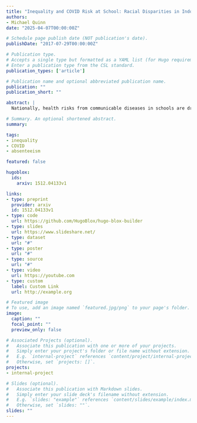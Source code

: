 ```yaml
---
title: "Inequality and COVID Risk at School: Racial Disparities in Indoor Density, Vaccination Rates, and Consequences for Absenteeism"
authors:
- Michael Quinn
date: "2025-04-07T00:00:00Z"

# Schedule page publish date (NOT publication's date).
publishDate: "2017-07-29T00:00:00Z"

# Publication type.
# Accepts a single type but formatted as a YAML list (for Hugo requirements).
# Enter a publication type from the CSL standard.
publication_types: ['article']

# Publication name and optional abbreviated publication name.
publication: ""
publication_short: ""

abstract: |
  Nationally, health risks from communicable diseases in schools are drawing renewed attention as routine childhood vaccination coverage declines. These risks are not uniform: schools differ in physical environments, resources, and student behavior. While lessons from the COVID pandemic may provide insight into how such differences create inequities, little existing evidence documents (or refutes) school COVID risk disparities. This paper begins to fill this gap by examining racial disparities in two factors affecting risk: vaccination rates and indoor density (classroom space per pupil) of New York City elementary schools (then examining middle and high schools separately). We examine the link between school COVID risk and absenteeism and explore racial disparities both within and between neighborhoods. While Asian and White students, on average, attend schools with higher vaccination rates, they also face more crowded classrooms than Black or Hispanic students. White students are more likely than Black students to attend schools with indoor density above and vaccination rates below expert recommended critical thresholds. Roughly half of the racial disparity in school COVID risk reflect differences across neighborhoods rather than within them. Controlling for school COVID risk narrows racial gaps in attendance rates and chronic absenteeism by roughly one-third to one-half. Results are similar for the middle and high schools. Our findings highlight the importance of health risks in schools, distinguishing between those rooted in physical environments and those driven by collective behavior.

# Summary. An optional shortened abstract.
summary:  

tags:
- inequality
- COVID
- absenteeism

featured: false

hugoblox:
  ids:
    arxiv: 1512.04133v1

links:
- type: preprint
  provider: arxiv
  id: 1512.04133v1
- type: code
  url: https://github.com/HugoBlox/hugo-blox-builder
- type: slides
  url: https://www.slideshare.net/
- type: dataset
  url: "#"
- type: poster
  url: "#"
- type: source
  url: "#"
- type: video
  url: https://youtube.com
- type: custom
  label: Custom Link
  url: http://example.org

# Featured image
# To use, add an image named `featured.jpg/png` to your page's folder. 
image:
  caption: ""
  focal_point: ""
  preview_only: false

# Associated Projects (optional).
#   Associate this publication with one or more of your projects.
#   Simply enter your project's folder or file name without extension.
#   E.g. `internal-project` references `content/project/internal-project/index.md`.
#   Otherwise, set `projects: []`.
projects:
- internal-project

# Slides (optional).
#   Associate this publication with Markdown slides.
#   Simply enter your slide deck's filename without extension.
#   E.g. `slides: "example"` references `content/slides/example/index.md`.
#   Otherwise, set `slides: ""`.
slides: ""
---
```

